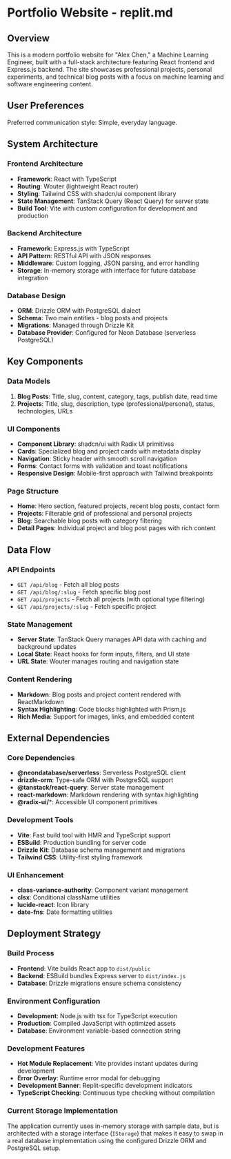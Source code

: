 # Portfolio Website - replit.md

## Overview

This is a modern portfolio website for "Alex Chen," a Machine Learning Engineer, built with a full-stack architecture featuring React frontend and Express.js backend. The site showcases professional projects, personal experiments, and technical blog posts with a focus on machine learning and software engineering content.

## User Preferences

Preferred communication style: Simple, everyday language.

## System Architecture

### Frontend Architecture
- **Framework**: React with TypeScript
- **Routing**: Wouter (lightweight React router)
- **Styling**: Tailwind CSS with shadcn/ui component library
- **State Management**: TanStack Query (React Query) for server state
- **Build Tool**: Vite with custom configuration for development and production

### Backend Architecture
- **Framework**: Express.js with TypeScript
- **API Pattern**: RESTful API with JSON responses
- **Middleware**: Custom logging, JSON parsing, and error handling
- **Storage**: In-memory storage with interface for future database integration

### Database Design
- **ORM**: Drizzle ORM with PostgreSQL dialect
- **Schema**: Two main entities - blog posts and projects
- **Migrations**: Managed through Drizzle Kit
- **Database Provider**: Configured for Neon Database (serverless PostgreSQL)

## Key Components

### Data Models
1. **Blog Posts**: Title, slug, content, category, tags, publish date, read time
2. **Projects**: Title, slug, description, type (professional/personal), status, technologies, URLs

### UI Components
- **Component Library**: shadcn/ui with Radix UI primitives
- **Cards**: Specialized blog and project cards with metadata display
- **Navigation**: Sticky header with smooth scroll navigation
- **Forms**: Contact forms with validation and toast notifications
- **Responsive Design**: Mobile-first approach with Tailwind breakpoints

### Page Structure
- **Home**: Hero section, featured projects, recent blog posts, contact form
- **Projects**: Filterable grid of professional and personal projects
- **Blog**: Searchable blog posts with category filtering
- **Detail Pages**: Individual project and blog post pages with rich content

## Data Flow

### API Endpoints
- `GET /api/blog` - Fetch all blog posts
- `GET /api/blog/:slug` - Fetch specific blog post
- `GET /api/projects` - Fetch all projects (with optional type filtering)
- `GET /api/projects/:slug` - Fetch specific project

### State Management
- **Server State**: TanStack Query manages API data with caching and background updates
- **Local State**: React hooks for form inputs, filters, and UI state
- **URL State**: Wouter manages routing and navigation state

### Content Rendering
- **Markdown**: Blog posts and project content rendered with ReactMarkdown
- **Syntax Highlighting**: Code blocks highlighted with Prism.js
- **Rich Media**: Support for images, links, and embedded content

## External Dependencies

### Core Dependencies
- **@neondatabase/serverless**: Serverless PostgreSQL client
- **drizzle-orm**: Type-safe ORM with PostgreSQL support
- **@tanstack/react-query**: Server state management
- **react-markdown**: Markdown rendering with syntax highlighting
- **@radix-ui/***: Accessible UI component primitives

### Development Tools
- **Vite**: Fast build tool with HMR and TypeScript support
- **ESBuild**: Production bundling for server code
- **Drizzle Kit**: Database schema management and migrations
- **Tailwind CSS**: Utility-first styling framework

### UI Enhancement
- **class-variance-authority**: Component variant management
- **clsx**: Conditional className utilities
- **lucide-react**: Icon library
- **date-fns**: Date formatting utilities

## Deployment Strategy

### Build Process
- **Frontend**: Vite builds React app to `dist/public`
- **Backend**: ESBuild bundles Express server to `dist/index.js`
- **Database**: Drizzle migrations ensure schema consistency

### Environment Configuration
- **Development**: Node.js with tsx for TypeScript execution
- **Production**: Compiled JavaScript with optimized assets
- **Database**: Environment variable-based connection string

### Development Features
- **Hot Module Replacement**: Vite provides instant updates during development
- **Error Overlay**: Runtime error modal for debugging
- **Development Banner**: Replit-specific development indicators
- **TypeScript Checking**: Continuous type checking without compilation

### Current Storage Implementation
The application currently uses in-memory storage with sample data, but is architected with a storage interface (`IStorage`) that makes it easy to swap in a real database implementation using the configured Drizzle ORM and PostgreSQL setup.